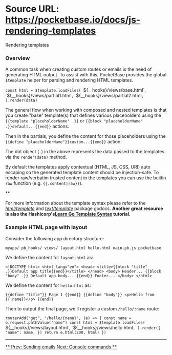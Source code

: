 # Source URL: https://pocketbase.io/docs/js-rendering-templates

Rendering templates

###  Overview 

A common task when creating custom routes or emails is the need of generating HTML output. To assist with this, PocketBase provides the global `$template` helper for parsing and rendering HTML templates.

`const html = $template.loadFiles( `${__hooks}/views/base.html`, `${__hooks}/views/partial1.html`, `${__hooks}/views/partial2.html`, ).render(data)`

The general flow when working with composed and nested templates is that you create "base" template(s) that defines various placeholders using the `{{template "placeholderName" .}}` or `{{block "placeholderName" .}}default...{{end}}` actions.

Then in the partials, you define the content for those placeholders using the `{{define "placeholderName"}}custom...{{end}}` action.

The dot object (`.`) in the above represents the data passed to the templates via the `render(data)` method.

By default the templates apply contextual (HTML, JS, CSS, URI) auto escaping so the generated template content should be injection-safe. To render raw/verbatim trusted content in the templates you can use the builtin `raw` function (e.g. `{{.content|raw}}`).

**

For more information about the template syntax please refer to the [*html/template*](https://pkg.go.dev/html/template#hdr-A_fuller_picture) and [*text/template*](https://pkg.go.dev/text/template) package godocs. **Another great resource is also the Hashicorp's[Learn Go Template Syntax](https://developer.hashicorp.com/nomad/tutorials/templates/go-template-syntax) tutorial.**

###  Example HTML page with layout 

Consider the following app directory structure:

`myapp/ pb_hooks/ views/ layout.html hello.html main.pb.js pocketbase`

We define the content for `layout.html` as:

`<!DOCTYPE html> <html lang="en"> <head> <title>{{block "title" .}}Default app title{{end}}</title> </head> <body> Header... {{block "body" .}} Default app body... {{end}} Footer... </body> </html>`

We define the content for `hello.html` as:

`{{define "title"}} Page 1 {{end}} {{define "body"}} <p>Hello from {{.name}}</p> {{end}}`

Then to output the final page, we'll register a custom `/hello/:name` route:

`routerAdd("get", "/hello/{name}", (e) => { const name = e.request.pathValue("name") const html = $template.loadFiles( `${__hooks}/views/layout.html`, `${__hooks}/views/hello.html`, ).render({ "name": name, }) return e.html(200, html) })`

* * *

[** Prev: Sending emails](/docs/js-sending-emails) [Next: Console commands **](/docs/js-console-commands)